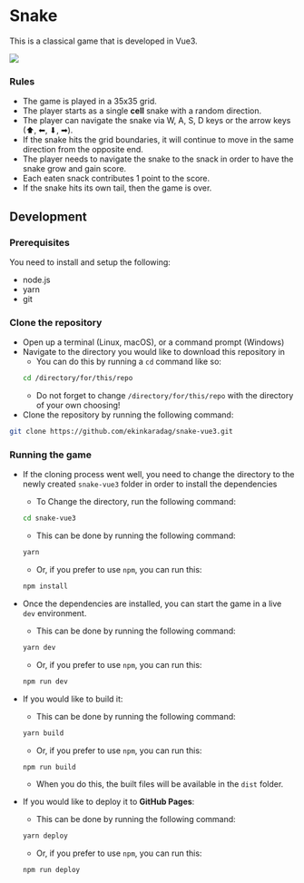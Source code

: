 # Snake

This is a classical game that is developed in Vue3.

![](https://github.com/ekinkaradag/snake-vue3/blob/main/repo-assets/gameplay_sneak-peek.gif")

### Rules

- The game is played in a 35x35 grid.
- The player starts as a single **cell** snake with a random direction.
- The player can navigate the snake via W, A, S, D keys or the arrow keys (⬆, ⬅, ⬇, ➡).
- If the snake hits the grid boundaries, it will continue to move in the same direction from the opposite end.
- The player needs to navigate the snake to the snack in order to have the snake grow and gain score.
- Each eaten snack contributes 1 point to the score.
- If the snake hits its own tail, then the game is over.

## Development

### Prerequisites

You need to install and setup the following:

- node.js
- yarn
- git

### Clone the repository

- Open up a terminal (Linux, macOS), or a command prompt (Windows)
- Navigate to the directory you would like to download this repository in
  - You can do this by running a `cd` command like so:
  ```bash
  cd /directory/for/this/repo
  ```
  - Do not forget to change `/directory/for/this/repo` with the directory of your own choosing!
- Clone the repository by running the following command:

```bash
git clone https://github.com/ekinkaradag/snake-vue3.git
```

### Running the game

- If the cloning process went well, you need to change the directory to the newly created `snake-vue3` folder in order to install the dependencies

  - To Change the directory, run the following command:

  ```bash
  cd snake-vue3
  ```

  - This can be done by running the following command:

  ```bash
  yarn
  ```

  - Or, if you prefer to use `npm`, you can run this:

  ```bash
  npm install
  ```

- Once the dependencies are installed, you can start the game in a live `dev` environment.

  - This can be done by running the following command:

  ```bash
  yarn dev
  ```

  - Or, if you prefer to use `npm`, you can run this:

  ```bash
  npm run dev
  ```

- If you would like to build it:

  - This can be done by running the following command:

  ```bash
  yarn build
  ```

  - Or, if you prefer to use `npm`, you can run this:

  ```bash
  npm run build
  ```

  - When you do this, the built files will be available in the `dist` folder.

- If you would like to deploy it to **GitHub Pages**:

  - This can be done by running the following command:

  ```bash
  yarn deploy
  ```

  - Or, if you prefer to use `npm`, you can run this:

  ```bash
  npm run deploy
  ```
